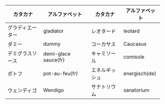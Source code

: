 
|カタカナ|アルファベット|カタカナ|アルファベット|
|-|-|-|-|
|グラディエーター|gladiator|レオタード|leotard|
|ダミー|dummy|コーカサス|Caucasus|
|デミグラスソース|demi-glace sauce(fr)|キャミソール|comisole|
|ポトフ|pot-au-feu(fr)|エネルギッシュ|energisch(de)|
|ウェンディゴ|Wendigo|サナトリウム|sanatorium|

